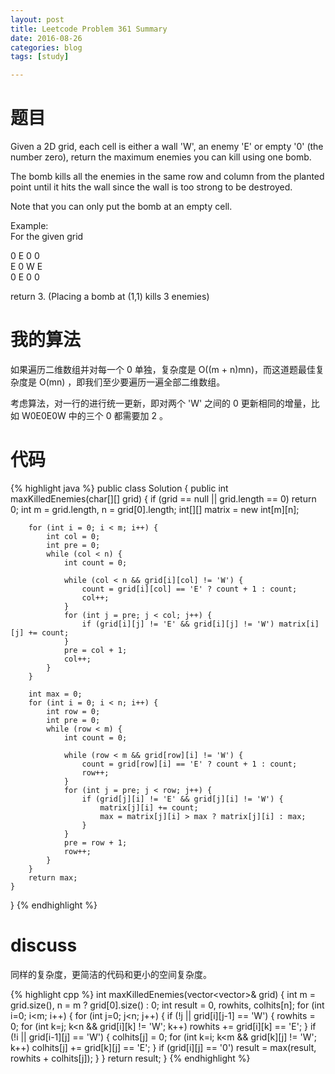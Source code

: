 ```yaml
---
layout: post
title: Leetcode Problem 361 Summary
date: 2016-08-26
categories: blog
tags: [study]

---
```


# 题目

Given a 2D grid, each cell is either a wall 'W', an enemy 'E' or empty '0' (the number zero), return the maximum enemies you can kill using one bomb.

The bomb kills all the enemies in the same row and column from the planted point until it hits the wall since the wall is too strong to be destroyed.

Note that you can only put the bomb at an empty cell.

Example:  
For the given grid

0 E 0 0  
E 0 W E  
0 E 0 0

return 3. (Placing a bomb at (1,1) kills 3 enemies)

# 我的算法

如果遍历二维数组并对每一个 0 单独，复杂度是 O((m + n)mn)，而这道题最佳复杂度是 O(mn) ，即我们至少要遍历一遍全部二维数组。

考虑算法，对一行的进行统一更新，即对两个 'W' 之间的 0 更新相同的增量，比如 W0E0E0W 中的三个 0 都需要加 2 。

# 代码

{% highlight java %}
public class Solution {
    public int maxKilledEnemies(char[][] grid) {
        if (grid == null || grid.length == 0) return 0;
        int m = grid.length, n = grid[0].length;
        int[][] matrix = new int[m][n];
        
        for (int i = 0; i < m; i++) {
            int col = 0;
            int pre = 0;
            while (col < n) {
                int count = 0;

                while (col < n && grid[i][col] != 'W') {
                    count = grid[i][col] == 'E' ? count + 1 : count;
                    col++;
                }
                for (int j = pre; j < col; j++) {
                    if (grid[i][j] != 'E' && grid[i][j] != 'W') matrix[i][j] += count;
                }
                pre = col + 1;
                col++;
            }
        }
        
        int max = 0;
        for (int i = 0; i < n; i++) {
            int row = 0;
            int pre = 0;
            while (row < m) {
                int count = 0;
                
                while (row < m && grid[row][i] != 'W') {
                    count = grid[row][i] == 'E' ? count + 1 : count;
                    row++;
                }
                for (int j = pre; j < row; j++) {
                    if (grid[j][i] != 'E' && grid[j][i] != 'W') {
                        matrix[j][i] += count;
                        max = matrix[j][i] > max ? matrix[j][i] : max;
                    }
                }
                pre = row + 1;
                row++;
            }
        }
        return max;
    }
}
{% endhighlight %}

# discuss

同样的复杂度，更简洁的代码和更小的空间复杂度。

{% highlight cpp %}
int maxKilledEnemies(vector<vector<char>>& grid) {
    int m = grid.size(), n = m ? grid[0].size() : 0;
    int result = 0, rowhits, colhits[n];
    for (int i=0; i<m; i++) {
        for (int j=0; j<n; j++) {
            if (!j || grid[i][j-1] == 'W') {
                rowhits = 0;
                for (int k=j; k<n && grid[i][k] != 'W'; k++)
                    rowhits += grid[i][k] == 'E';
            }
            if (!i || grid[i-1][j] == 'W') {
                colhits[j] = 0;
                for (int k=i; k<m && grid[k][j] != 'W'; k++)
                    colhits[j] += grid[k][j] == 'E';
            }
            if (grid[i][j] == '0')
                result = max(result, rowhits + colhits[j]);
        }
    }
    return result;
}
{% endhighlight %}